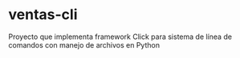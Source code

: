 # ventas-cli
Proyecto que implementa framework Click para sistema de línea de comandos con manejo de archivos en Python
